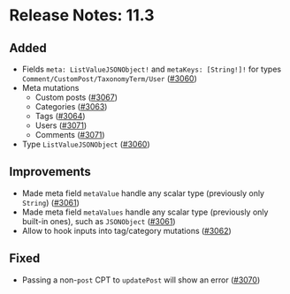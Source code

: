 # Release Notes: 11.3

## Added

- Fields `meta: ListValueJSONObject!` and `metaKeys: [String!]!` for types `Comment/CustomPost/TaxonomyTerm/User` ([#3060](https://github.com/GatoGraphQL/GatoGraphQL/pull/3060))
- Meta mutations
  - Custom posts ([#3067](https://github.com/GatoGraphQL/GatoGraphQL/pull/3067))
  - Categories ([#3063](https://github.com/GatoGraphQL/GatoGraphQL/pull/3063))
  - Tags ([#3064](https://github.com/GatoGraphQL/GatoGraphQL/pull/3064))
  - Users ([#3071](https://github.com/GatoGraphQL/GatoGraphQL/pull/3071))
  - Comments ([#3071](https://github.com/GatoGraphQL/GatoGraphQL/pull/3071))
- Type `ListValueJSONObject` ([#3060](https://github.com/GatoGraphQL/GatoGraphQL/pull/3060))

## Improvements

- Made meta field `metaValue` handle any scalar type (previously only `String`) ([#3061](https://github.com/GatoGraphQL/GatoGraphQL/pull/3061))
- Made meta field `metaValues` handle any scalar type (previously only built-in ones), such as `JSONObject` ([#3061](https://github.com/GatoGraphQL/GatoGraphQL/pull/3061))
- Allow to hook inputs into tag/category mutations ([#3062](https://github.com/GatoGraphQL/GatoGraphQL/pull/3062))

## Fixed

- Passing a non-`post` CPT to `updatePost` will show an error ([#3070](https://github.com/GatoGraphQL/GatoGraphQL/pull/3070))
